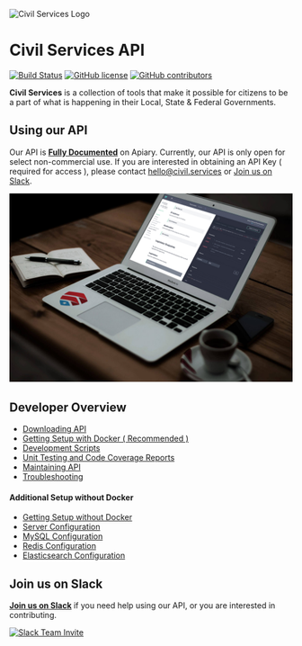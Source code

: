 ![Civil Services Logo](https://cdn.civil.services/common/github-logo.png "Civil Services Logo")

Civil Services API
===

[![Build Status](https://circleci.com/gh/CivilServiceUSA/api/tree/master.svg?style=shield)](https://circleci.com/gh/CivilServiceUSA/api/tree/master) [![GitHub license](https://img.shields.io/badge/license-MIT-blue.svg?style=flat)](https://raw.githubusercontent.com/CivilServiceUSA/api/master/LICENSE) [![GitHub contributors](https://img.shields.io/github/contributors/CivilServiceUSA/api.svg)](https://github.com/CivilServiceUSA/api/graphs/contributors)

__Civil Services__ is a collection of tools that make it possible for citizens to be a part of what is happening in their Local, State & Federal Governments.


Using our API
---

Our API is __[Fully Documented](http://docs.civilservices.apiary.io)__ on Apiary. Currently, our API is only open for select non-commercial use.  If you are interested in obtaining an API Key ( required for access ), please contact [hello@civil.services](mailto:hello@civil.services) or [Join us on Slack](https://slack.civil.services/bkx7n2).

[![API Documentation](docs/img/apiary.jpg)](http://docs.civilservices.apiary.io)


Developer Overview
---

* [Downloading API](docs/downloading-api.md)
* [Getting Setup with Docker ( Recommended )](docs/getting-setup-with-docker.md)
* [Development Scripts](docs/development-scripts.md)
* [Unit Testing and Code Coverage Reports](docs/unit-testing-and-code-coverage-reports.md)
* [Maintaining API](docs/maintaining-api.md)
* [Troubleshooting](docs/troubleshooting.md)

#### Additional Setup without Docker

* [Getting Setup without Docker](docs/getting-setup-without-docker.md)
* [Server Configuration](docs/server-configuration.md)
* [MySQL Configuration](docs/mysql-configuration.md)
* [Redis Configuration](docs/redis-configuration.md)
* [Elasticsearch Configuration](docs/elasticsearch-configuration.md)


Join us on Slack
---

__[Join us on Slack](https://slack.civil.services/bkx7n2)__ if you need help using our API, or you are interested in contributing.

[![Slack Team Invite](https://cdn.civil.services/common/slack-invite.png)](https://slack.civil.services/bkx7n2)
